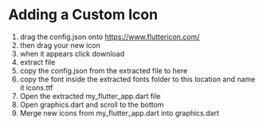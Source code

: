 # Adding a Custom Icon
1. drag the config.json onto https://www.fluttericon.com/
2. then drag your new icon
3. when it appears click download
4. extract file
5. copy the config.json from the extracted file to here
6. copy the font inside the extracted fonts folder to this location and name it icons.ttf
7. Open the extracted my_flutter_app.dart file
8. Open graphics.dart and scroll to the bottom
9. Merge new icons from my_flutter_app.dart into graphics.dart
